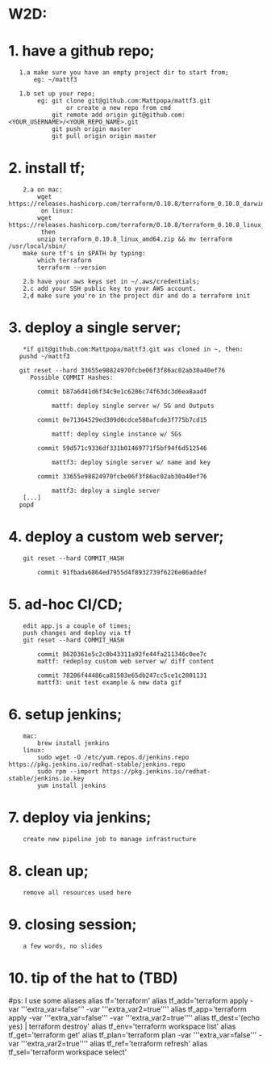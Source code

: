# W2D:

#    1. have a github repo;
       1.a make sure you have an empty project dir to start from;
           eg: ~/mattf3

       1.b set up your repo;
            eg: git clone git@github.com:Mattpopa/mattf3.git
                    or create a new repo from cmd
                git remote add origin git@github.com:<YOUR_USERNAME>/<YOUR_REPO_NAME>.git
                git push origin master
                git pull origin origin master

#    2. install tf;
        2.a on mac:
            wget https://releases.hashicorp.com/terraform/0.10.8/terraform_0.10.8_darwin_amd64.zip
             on linux:
            wget https://releases.hashicorp.com/terraform/0.10.8/terraform_0.10.8_linux_amd64.zip
             then
            unzip terraform_0.10.8_linux_amd64.zip && mv terraform /usr/local/sbin/
        make sure tf's in $PATH by typing:
            which terraform
            terraform --version

        2.b have your aws keys set in ~/.aws/credentials;
        2.c add your SSH public key to your AWS account.
        2,d make sure you're in the project dir and do a terraform init

#    3. deploy a single server;
        *if git@github.com:Mattpopa/mattf3.git was cloned in ~, then:
       pushd ~/mattf3
          
       git reset --hard 33655e98824970fcbe06f3f86ac02ab30a40ef76
          Possible COMMIT Hashes:
            
            commit b87a6d41d6f34c9e1c6286c74f63dc3d6ea8aadf
            
                mattf: deploy single server w/ SG and Outputs
            
            commit 0e71364529ed309d0cdce580afcde3f775b7cd15
            
                mattf: deploy single instance w/ SGs
            
            commit 59d571c9336df331b01469771f5bf94f6d512546
            
                mattf3: deploy single server w/ name and key
            
            commit 33655e98824970fcbe06f3f86ac02ab30a40ef76
            
                mattf3: deploy a single server 
        [...]
       popd 

#    4. deploy a custom web server;
        git reset --hard COMMIT_HASH
    
            commit 91fbada6864ed7955d4f8932739f6226e86addef


#    5. ad-hoc CI/CD;
        edit app.js a couple of times;
        push changes and deploy via tf
        git reset --hard COMMIT_HASH

            commit 8620361e5c2c0b43311a92fe44fa211346c0ee7c
            mattf: redeploy custom web server w/ diff content

            commit 78206f44486ca81503e65db247cc5ce1c2001131 
            mattf3: unit test example & new data gif

#    6. setup jenkins;
        mac:
            brew install jenkins
        linux:
            sudo wget -O /etc/yum.repos.d/jenkins.repo https://pkg.jenkins.io/redhat-stable/jenkins.repo
            sudo rpm --import https://pkg.jenkins.io/redhat-stable/jenkins.io.key
            yum install jenkins

#    7. deploy via jenkins;
        create new pipeline job to manage infrastructure 

#    8. clean up;
        remove all resources used here

#    9. closing session; 
        a few words, no slides 

#    10. tip of the hat to (TBD)


#ps: I use some aliases
alias tf='terraform'
alias tf_add='terraform apply -var '\''extra_var=false'\'' -var '\''extra_var2=true'\'''
alias tf_app='terraform apply -var '\''extra_var=false'\'' -var '\''extra_var2=true'\'''
alias tf_dest='(echo yes) | terraform destroy'
alias tf_env='terraform workspace list'
alias tf_get='terraform get'
alias tf_plan='terraform plan -var '\''extra_var=false'\'' -var '\''extra_var2=true'\'''
alias tf_ref='terraform refresh'
alias tf_sel='terraform workspace select'
